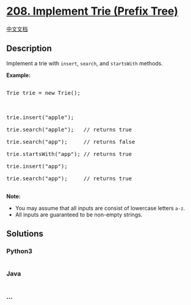 # [208. Implement Trie (Prefix Tree)](https://leetcode.com/problems/implement-trie-prefix-tree)

[中文文档](</solution/0200-0299/0208.Implement%20Trie%20(Prefix%20Tree)/README.md>)

## Description

<p>Implement a trie with <code>insert</code>, <code>search</code>, and <code>startsWith</code> methods.</p>

<p><b>Example:</b></p>

<pre>

Trie trie = new Trie();



trie.insert(&quot;apple&quot;);

trie.search(&quot;apple&quot;);   // returns true

trie.search(&quot;app&quot;);     // returns false

trie.startsWith(&quot;app&quot;); // returns true

trie.insert(&quot;app&quot;);   

trie.search(&quot;app&quot;);     // returns true

</pre>

<p><b>Note:</b></p>

<ul>
    <li>You may assume that all inputs are consist of lowercase letters <code>a-z</code>.</li>
    <li>All inputs are guaranteed to be non-empty strings.</li>
</ul>

## Solutions

<!-- tabs:start -->

### **Python3**

```python

```

### **Java**

```java

```

### **...**

```

```

<!-- tabs:end -->

